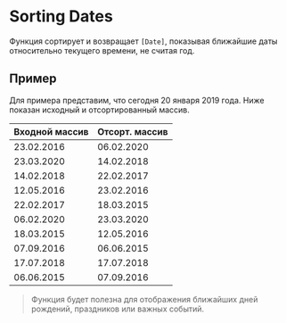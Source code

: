 # Sorting Dates
Функция сортирует и возвращает  `[Date]`, показывая ближайшие даты относительно текущего времени, не считая год.

Пример
------
Для примера представим, что сегодня 20 января 2019 года. Ниже показан исходный и отсортированный массив.

|Входной массив|Отсорт. массив|
| ------------- |-------------|
| 23.02.2016 | 06.02.2020 |
| 23.03.2020 | 14.02.2018 |
| 14.02.2018 | 22.02.2017 |
| 12.05.2016 | 23.02.2016 |
| 22.02.2017 | 18.03.2015 |
| 06.02.2020 | 23.03.2020 |
| 18.03.2015 | 12.05.2016 |
| 07.09.2016 | 06.06.2015 |
| 17.07.2018 | 17.07.2018 |
| 06.06.2015 | 07.09.2016 |

> Функция будет полезна для отображения ближайших дней рождений, праздников или важных событий.
